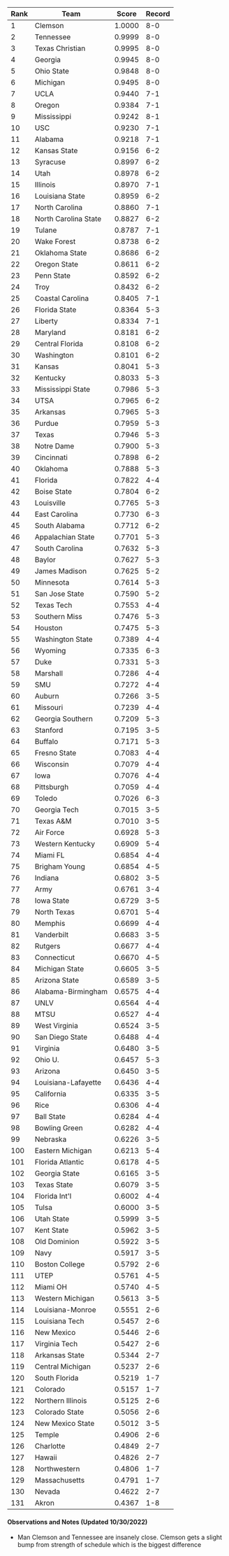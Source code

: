 Rank | Team | Score | Record
---|---|---|---
1 | Clemson | 1.0000 | 8-0
2 | Tennessee | 0.9999 | 8-0
3 | Texas Christian | 0.9995 | 8-0
4 | Georgia | 0.9945 | 8-0
5 | Ohio State | 0.9848 | 8-0
6 | Michigan | 0.9495 | 8-0
7 | UCLA | 0.9440 | 7-1
8 | Oregon | 0.9384 | 7-1
9 | Mississippi | 0.9242 | 8-1
10 | USC | 0.9230 | 7-1
11 | Alabama | 0.9218 | 7-1
12 | Kansas State | 0.9156 | 6-2
13 | Syracuse | 0.8997 | 6-2
14 | Utah | 0.8978 | 6-2
15 | Illinois | 0.8970 | 7-1
16 | Louisiana State | 0.8959 | 6-2
17 | North Carolina | 0.8860 | 7-1
18 | North Carolina State | 0.8827 | 6-2
19 | Tulane | 0.8787 | 7-1
20 | Wake Forest | 0.8738 | 6-2
21 | Oklahoma State | 0.8686 | 6-2
22 | Oregon State | 0.8611 | 6-2
23 | Penn State | 0.8592 | 6-2
24 | Troy | 0.8432 | 6-2
25 | Coastal Carolina | 0.8405 | 7-1
26 | Florida State | 0.8364 | 5-3
27 | Liberty | 0.8334 | 7-1
28 | Maryland | 0.8181 | 6-2
29 | Central Florida | 0.8108 | 6-2
30 | Washington | 0.8101 | 6-2
31 | Kansas | 0.8041 | 5-3
32 | Kentucky | 0.8033 | 5-3
33 | Mississippi State | 0.7986 | 5-3
34 | UTSA | 0.7965 | 6-2
35 | Arkansas | 0.7965 | 5-3
36 | Purdue | 0.7959 | 5-3
37 | Texas | 0.7946 | 5-3
38 | Notre Dame | 0.7900 | 5-3
39 | Cincinnati | 0.7898 | 6-2
40 | Oklahoma | 0.7888 | 5-3
41 | Florida | 0.7822 | 4-4
42 | Boise State | 0.7804 | 6-2
43 | Louisville | 0.7765 | 5-3
44 | East Carolina | 0.7730 | 6-3
45 | South Alabama | 0.7712 | 6-2
46 | Appalachian State | 0.7701 | 5-3
47 | South Carolina | 0.7632 | 5-3
48 | Baylor | 0.7627 | 5-3
49 | James Madison | 0.7625 | 5-2
50 | Minnesota | 0.7614 | 5-3
51 | San Jose State | 0.7590 | 5-2
52 | Texas Tech | 0.7553 | 4-4
53 | Southern Miss | 0.7476 | 5-3
54 | Houston | 0.7475 | 5-3
55 | Washington State | 0.7389 | 4-4
56 | Wyoming | 0.7335 | 6-3
57 | Duke | 0.7331 | 5-3
58 | Marshall | 0.7286 | 4-4
59 | SMU | 0.7272 | 4-4
60 | Auburn | 0.7266 | 3-5
61 | Missouri | 0.7239 | 4-4
62 | Georgia Southern | 0.7209 | 5-3
63 | Stanford | 0.7195 | 3-5
64 | Buffalo | 0.7171 | 5-3
65 | Fresno State | 0.7083 | 4-4
66 | Wisconsin | 0.7079 | 4-4
67 | Iowa | 0.7076 | 4-4
68 | Pittsburgh | 0.7059 | 4-4
69 | Toledo | 0.7026 | 6-3
70 | Georgia Tech | 0.7015 | 3-5
71 | Texas A&M | 0.7010 | 3-5
72 | Air Force | 0.6928 | 5-3
73 | Western Kentucky | 0.6909 | 5-4
74 | Miami FL | 0.6854 | 4-4
75 | Brigham Young | 0.6854 | 4-5
76 | Indiana | 0.6802 | 3-5
77 | Army | 0.6761 | 3-4
78 | Iowa State | 0.6729 | 3-5
79 | North Texas | 0.6701 | 5-4
80 | Memphis | 0.6699 | 4-4
81 | Vanderbilt | 0.6683 | 3-5
82 | Rutgers | 0.6677 | 4-4
83 | Connecticut | 0.6670 | 4-5
84 | Michigan State | 0.6605 | 3-5
85 | Arizona State | 0.6589 | 3-5
86 | Alabama-Birmingham | 0.6575 | 4-4
87 | UNLV | 0.6564 | 4-4
88 | MTSU | 0.6527 | 4-4
89 | West Virginia | 0.6524 | 3-5
90 | San Diego State | 0.6488 | 4-4
91 | Virginia | 0.6480 | 3-5
92 | Ohio U. | 0.6457 | 5-3
93 | Arizona | 0.6450 | 3-5
94 | Louisiana-Lafayette | 0.6436 | 4-4
95 | California | 0.6335 | 3-5
96 | Rice | 0.6306 | 4-4
97 | Ball State | 0.6284 | 4-4
98 | Bowling Green | 0.6282 | 4-4
99 | Nebraska | 0.6226 | 3-5
100 | Eastern Michigan | 0.6213 | 5-4
101 | Florida Atlantic | 0.6178 | 4-5
102 | Georgia State | 0.6165 | 3-5
103 | Texas State | 0.6079 | 3-5
104 | Florida Int'l | 0.6002 | 4-4
105 | Tulsa | 0.6000 | 3-5
106 | Utah State | 0.5999 | 3-5
107 | Kent State | 0.5962 | 3-5
108 | Old Dominion | 0.5922 | 3-5
109 | Navy | 0.5917 | 3-5
110 | Boston College | 0.5792 | 2-6
111 | UTEP | 0.5761 | 4-5
112 | Miami OH | 0.5740 | 4-5
113 | Western Michigan | 0.5613 | 3-5
114 | Louisiana-Monroe | 0.5551 | 2-6
115 | Louisiana Tech | 0.5457 | 2-6
116 | New Mexico | 0.5446 | 2-6
117 | Virginia Tech | 0.5427 | 2-6
118 | Arkansas State | 0.5344 | 2-7
119 | Central Michigan | 0.5237 | 2-6
120 | South Florida | 0.5219 | 1-7
121 | Colorado | 0.5157 | 1-7
122 | Northern Illinois | 0.5125 | 2-6
123 | Colorado State | 0.5056 | 2-6
124 | New Mexico State | 0.5012 | 3-5
125 | Temple | 0.4906 | 2-6
126 | Charlotte | 0.4849 | 2-7
127 | Hawaii | 0.4826 | 2-7
128 | Northwestern | 0.4806 | 1-7
129 | Massachusetts | 0.4791 | 1-7
130 | Nevada | 0.4622 | 2-7
131 | Akron | 0.4367 | 1-8

#### Observations and Notes (Updated 10/30/2022)

* Man Clemson and Tennessee are insanely close. Clemson gets a slight bump from strength of schedule which is the biggest difference